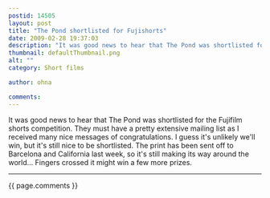 ```yaml
---
postid: 14505
layout: post
title: "The Pond shortlisted for Fujishorts"
date: 2009-02-28 19:37:03
description: "It was good news to hear that The Pond was shortlisted for the Fujifilm shorts competition. They must have a pretty extensive mailing list as I received many nice messages of congratulations. I guess it&#8217;s unlikely we&#8217;ll win, but it&#8217;s&#8230;"
thumbnail: defaultThumbnail.png
alt: ""
category: Short films

author: ohna

comments:
---
```


<p>It was good news to hear that The Pond was shortlisted for the Fujifilm shorts competition. They must have a pretty extensive mailing list as I received many nice messages of congratulations. I guess it's unlikely we'll win, but it's still nice to be shortlisted. The print has been sent off to Barcelona and California last week, so it's still making its way around the world... Fingers crossed it might win a few more prizes.</p>

<hr>

{{ page.comments }}


